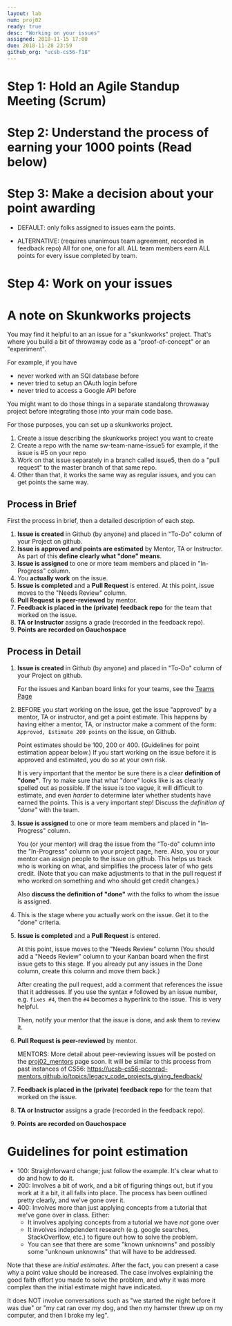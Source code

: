 ```yaml
---
layout: lab
num: proj02
ready: true
desc: "Working on your issues"
assigned: 2018-11-15 17:00
due: 2018-11-28 23:59
github_org: "ucsb-cs56-f18"
---
```



# Step 1: Hold an Agile Standup Meeting (Scrum)


# Step 2: Understand the process of earning your 1000 points (Read below)


# Step 3: Make a decision about your point awarding

* DEFAULT: only folks assigned to issues earn the points.

* ALTERNATIVE: (requires unanimous team agreement, recorded in feedback repo) All for one, one for all.  ALL team members earn ALL points for every issue completed by team.

# Step 4: Work on your issues


# A note on Skunkworks projects

You may find it helpful to an an issue for a "skunkworks" project.  That's where you build a bit of throwaway code as a "proof-of-concept" or an "experiment".  

For example, if you have 
* never worked with an SQl database before
* never tried to setup an OAuth login before
* never tried to access a Google API before

You might want to do those things in a separate standalong throwaway project before integrating those into your main code base.

For those purposes, you can set up a skunkworks project.

1. Create a issue describing the skunkworks project you want to create
2. Create a repo with the name sw-team-name-issue5  for example, if the issue is #5 on your repo
3. Work on that issue separately in a branch called issue5, then do a "pull request" to the master branch of that same repo.
4. Other than that, it works the same way as regular issues, and you can get points the same way.




## Process in Brief

First the process in brief, then a detailed description of each step.
1. **Issue is created** in Github (by anyone) and placed in "To-Do" column of your Project on github.
2. **Issue is approved and points are estimated** by Mentor, TA or Instructor. 
   As part of this **define clearly what "done" means**.
3. **Issue is assigned** to one or more team members and placed in "In-Progress" column.
4. You **actually work** on the issue.
4. **Issue is completed** and a **Pull Request** is entered. At this point, issue moves to the
   "Needs Review" column.
5. **Pull Request is peer-reviewed** by mentor.  
6. **Feedback is placed in the (private) feedback repo** for
   the team that worked on the issue.
7. **TA or Instructor** assigns a grade (recorded in the feedback repo).
8. **Points are recorded on Gauchospace**

## Process in Detail

1. **Issue is created** in Github (by anyone) and placed in "To-Do" column of your Project on github.
   
   For the issues and Kanban board links for your teams, see the [Teams Page](/info/teams/) 

2. BEFORE you start working on the issue, get the issue "approved" by a mentor, TA or instructor,
   and get a point estimate.  This happens by having either a mentor, TA, or instructor
   make a comment of the form: `Approved, Estimate 200 points` on the issue, on Github.
   
   Point estimates should be 100, 200 or 400. (Guidelines for point
   estimation appear below.)   If you start working on the issue before it is approved and estimated,
   you do so at your own risk.  
   
   It is very important that the mentor be sure there is a clear **definition of "done"**.
   Try to make sure that what "done" looks like is as clearly spelled out as possible.
   If the issue is too vague, it will difficult to estimate, and even *harder* to determine
   later whether students have earned the points.  This is a very important step! 
   Discuss the *definition of "done"* with the team.
       
3. **Issue is assigned** to one or more team members and placed in "In-Progress" column.

   You (or your mentor) will drag the issue from the "To-do" column into the "In-Progress"
   column on your project page, here.  Also, you or your mentor can assign people to the 
   issue on github.  This helps us track who is working on what, and simplifies the process
   later of who gets credit.  (Note that you can make adjustments to that in the pull request
   if who worked on something and who should get credit changes.)
   
   Also **discuss the definition of "done"** with the folks to whom the issue is assigned.
   
4. This is the stage where you actually work on the issue.  Get it to the "done" criteria.
   
   
4. **Issue is completed** and a **Pull Request** is entered. 

   At this point, issue moves to the
   "Needs Review" column (You should add a "Needs Review" column to your Kanban board when the first issue
   gets to this stage.  If you already put any issues in the Done column, create this column and move them back.)
   
   After creating the pull request, add a comment that references the issue
   that it addresses.  If you use the syntax `#` followed by an issue number, 
   e.g. `fixes #4`, then the `#4` becomes a hyperlink to the issue.  This is very
   helpful.
   
   Then, notify your mentor that the issue is done, and ask them to review it.
   
5. **Pull Request is peer-reviewed** by mentor.  

   MENTORS: More detail about peer-reviewing issues will be posted on the [proj02_mentors](/labs/proj02_mentors/) page soon.
   It will be similar to this process from past instances of CS56: 
   <https://ucsb-cs56-pconrad-mentors.github.io/topics/legacy_code_projects_giving_feedback/>
   
6. **Feedback is placed in the (private) feedback repo** for
   the team that worked on the issue.
      
7. **TA or Instructor** assigns a grade (recorded in the feedback repo).

   
8. **Points are recorded on Gauchospace**

   

# Guidelines for point estimation

* 100: Straightforward change; just follow the example. It's clear what to do and how to do it.
* 200: Involves a bit of work, and a bit of figuring things out, but if you work at it a bit, it
   all falls into place.   The process has been outlined pretty clearly, and we've gone over it.
* 400: Involves more than just applying concepts from a tutorial that we've gone over in class.
   Either:
   * It involves applying concepts from a tutorial we have *not* gone over
   * It involves indepdendent research (e.g. google searches, StackOverflow, etc.) to
      figure out how to solve the problem.
   * You can see that there are some "known unknowns" and possibly some "unknown unknowns"
      that will have to be addressed.

Note that these are *initial estimates*.  After the fact, you can present a case why a point
value should be increased.   The case involves explaining the good faith effort you made to
solve the problem, and why it was more complex than the initial estimate might have indicated.

It does NOT involve conversations such as "we started the night before it was due" or 
"my cat ran over my dog, and then my hamster threw up on my computer, and then I broke my leg".
